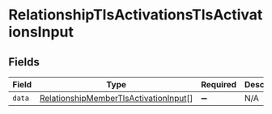 # RelationshipTlsActivationsTlsActivationsInput


## Fields

| Field                                                                                                 | Type                                                                                                  | Required                                                                                              | Description                                                                                           |
| ----------------------------------------------------------------------------------------------------- | ----------------------------------------------------------------------------------------------------- | ----------------------------------------------------------------------------------------------------- | ----------------------------------------------------------------------------------------------------- |
| `data`                                                                                                | [RelationshipMemberTlsActivationInput](../../models/shared/relationshipmembertlsactivationinput.md)[] | :heavy_minus_sign:                                                                                    | N/A                                                                                                   |